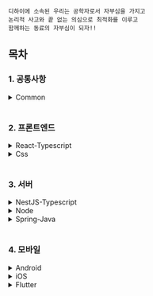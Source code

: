 ```
디하이에 소속된 우리는 공학자로서 자부심을 가지고
논리적 사고와 끝 없는 의심으로 최적화를 이루고
함께하는 동료의 자부심이 되자!!
```

## 목차

### 1. 공통사항

<details><summary>Common</summary>
<p>
<li><a href="https://github.com/dihisoft/dev-guide/blob/main/common-guidelines/comment.md">주석 규칙</a><br></li>
<li><a href="https://github.com/dihisoft/dev-guide/blob/main/common-guidelines/git-flow.md">깃 플로우 전략</a><br></li>
</p>
</details>

<br/>

### 2. 프론트엔드

<details><summary>React-Typescript</summary>
<p>
<li><a href="https://github.com/dihisoft/dev-guide/tree/main/react-nextjs-typescript">코딩 컨벤션</a><br></li>
<li><a href="https://github.com/dihisoft/dev-guide/blob/main/react-nextjs-typescript/deployment/deployment.md">NextJs 배포전략</a></li>
<li><a href="https://github.com/dihisoft/dev-guide/tree/main/react-nextjs-typescript/example">예제 프로젝트</a></li>
</p>
</details>

<details><summary>Css</summary>
<p>
<li><a href="https://github.com/dihisoft/dev-guide/blob/main/css/css.md">코딩 컨벤션</a><br></li>
</p>
</details>

<br/>

### 3. 서버

<details><summary>NestJS-Typescript</summary>
<p>
<li><a href="https://github.com/dihisoft/dev-guide/tree/main/nestjs-typescript">코딩 컨벤션</a><br></li>
<li><a href="https://github.com/dihisoft/dev-guide/tree/main/nestjs-typescript/example">예제 프로젝트</a></li>
</p>
</details>

<details><summary>Node</summary>
<p>
<li><a href="https://github.com/dihisoft/dev-guide/blob/main/nodejs/deployment/deployment.md">배포 전략</a><br></li>
</p>
</details>

<details><summary>Spring-Java</summary>
<p>
<li><a href="https://github.com/dihisoft/dev-guide/tree/main/spring-java">코딩 컨벤션</a><br></li>
</p>
</details>

<br/>

### 4. 모바일

<details><summary>Android</summary>
<p>
<li><a href="https://github.com/dihisoft/dev-guide/blob/main/android/hybrid-app/cookie.md">하이브리드 앱 쿠키 설정</a><br></li>
<li><a href="https://github.com/dihisoft/dev-guide/blob/main/android/hybrid-app/local-dev-environment.md">하이브리드 앱 로컬 개발 환경 구축</a><br></li>
<li><a href="https://github.com/dihisoft/dev-guide/blob/main/android/deployment/version.md">버전 관리</a></li>
</p>
</details>

<details><summary>iOS</summary>
<p>
<li><a href="https://github.com/dihisoft/dev-guide/blob/main/ios/hybrid-app/cookie.md">하이브리드 앱 쿠키 설정</a><br></li>
<li><a href="https://github.com/dihisoft/dev-guide/blob/main/ios/hybrid-app/local-dev-environment.md">하이브리드 앱 로컬 개발 환경 구축</a><br></li>
<li><a href="https://github.com/dihisoft/dev-guide/blob/main/ios/deployment/version.md">버전 관리</a></li>
</p>
</details>

<details><summary>Flutter</summary>
<p>
<li><a href="https://github.com/dihisoft/dev-guide/tree/main/flutter">코딩 컨벤션</a><br></li>
<li><a href="https://github.com/dihisoft/dev-guide/blob/main/flutter/deployment/version.md">버전 관리</a></li>
</p>
</details>

